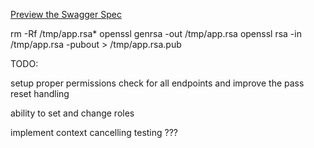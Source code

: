 [Preview the Swagger Spec](http://petstore.swagger.io/?url=https://raw.githubusercontent.com/vanderbr/choicehealth_user-service/master/swagger.yaml)

rm -Rf /tmp/app.rsa*
openssl genrsa -out /tmp/app.rsa
openssl rsa -in /tmp/app.rsa -pubout > /tmp/app.rsa.pub


TODO:

setup proper permissions check for all endpoints and improve the pass reset handling

ability to set and change roles

implement context cancelling
testing ???

